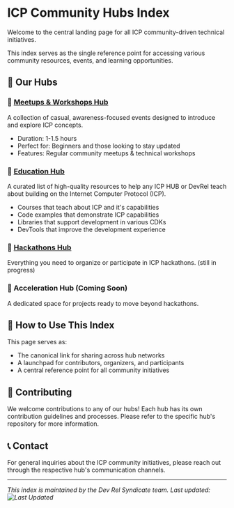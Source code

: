 # ICP Community Hubs Index

Welcome to the central landing page for all ICP community-driven technical initiatives. 

This index serves as the single reference point for accessing various community resources, events, and learning opportunities.

## 🎯 Our Hubs

### 🔹 [Meetups & Workshops Hub](https://github.com/ICP-HUBS-DevRels-Syndicate/meetups-workshops-hub)
A collection of casual, awareness-focused events designed to introduce and explore ICP concepts.
- Duration: 1-1.5 hours
- Perfect for: Beginners and those looking to stay updated
- Features: Regular community meetups & technical workshops

### 🔹 [Education Hub](https://github.com/ICP-HUBS-DevRels-Syndicate/awesome-education-hub)
A curated list of high-quality resources to help any ICP HUB or DevRel teach about building on the Internet Computer Protocol (ICP).
- Courses that teach about ICP and it's capabilities
- Code examples that demonstrate ICP capabilities
- Libraries that support development in various CDKs
- DevTools that improve the development experience

### 🔹 [Hackathons Hub](https://github.com/ICP-HUBS-DevRels-Syndicate/hackathons-hub)
Everything you need to organize or participate in ICP hackathons. (still in progress)

### 🔹 Acceleration Hub (Coming Soon)
A dedicated space for projects ready to move beyond hackathons.

## 🚀 How to Use This Index

This page serves as:
- The canonical link for sharing across hub networks
- A launchpad for contributors, organizers, and participants
- A central reference point for all community initiatives

## 🤝 Contributing

We welcome contributions to any of our hubs! Each hub has its own contribution guidelines and processes. Please refer to the specific hub's repository for more information.

## 📞 Contact

For general inquiries about the ICP community initiatives, please reach out through the respective hub's communication channels.

---

*This index is maintained by the Dev Rel Syndicate team. Last updated: ![Last Updated](https://img.shields.io/github/last-commit/ICP-HUBS-DevRels-Syndicate/index-hub/main?label=Last%20Updated&style=flat-square)* 